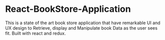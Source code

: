 # React-BookStore-Application
This is a state of the art book store application that have remarkable UI and UX design to Retrieve, display and Manipulate book Data as the user sees fit. Built with react and redux.
